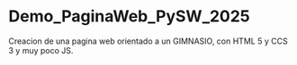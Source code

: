 # Demo_PaginaWeb_PySW_2025
Creacion de una pagina web orientado a un GIMNASIO, con HTML 5 y CCS 3 y muy poco JS.

